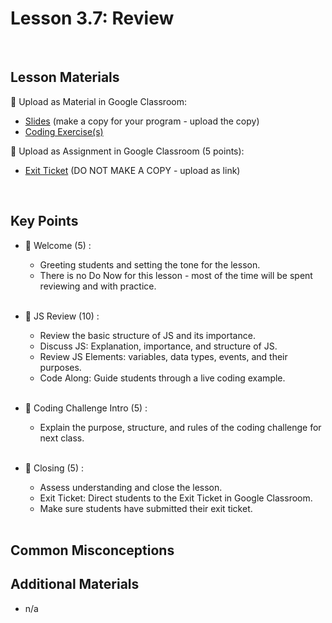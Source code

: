 # Lesson 3.7: Review

<br>

## Lesson Materials

📖 Upload as Material in Google Classroom:
- [Slides](https://docs.google.com/presentation/d/1x7xg3wMVwYMuh5KiIe3ZnegCWQlUhO-Sa6EfXB2v6-Y/edit?usp=sharing) (make a copy for your program - upload the copy)
- [Coding Exercise(s)]()

📝 Upload as Assignment in Google Classroom (5 points):
- [Exit Ticket]() (DO NOT MAKE A COPY - upload as link)

<br>

## Key Points

- 👋 Welcome (5) : 
    -  Greeting students and setting the tone for the lesson.
    -  There is no Do Now for this lesson - most of the time will be spent reviewing and with practice. <br><br>

- 🔄 JS Review (10) :
    -  Review the basic structure of JS and its importance.
    -  Discuss JS: Explanation, importance, and structure of JS.
    -  Review JS Elements: variables, data types, events, and their purposes.
    -  Code Along: Guide students through a live coding example.<br><br>

- 👾 Coding Challenge Intro (5) : 
    -  Explain the purpose, structure, and rules of the coding challenge for next class.<br><br>

- 👋 Closing (5) : 
    -  Assess understanding and close the lesson.
    -  Exit Ticket: Direct students to the Exit Ticket in Google Classroom.
    -  Make sure students have submitted their exit ticket.<br><br>


## Common Misconceptions


## Additional Materials
- n/a

